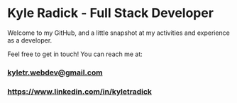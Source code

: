 # Kyle Radick - Full Stack Developer

Welcome to my GitHub, and a little snapshot at my activities and experience as a developer. 

Feel free to get in touch!
You can reach me at:

### kyletr.webdev@gmail.com
### https://www.linkedin.com/in/kyletradick

